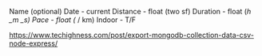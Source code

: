 Name (optional)
Date - current
Distance - float (two sf)
Duration - float (_h \_m \_s)
Pace - float (_ / km)
Indoor - T/F

https://www.techighness.com/post/export-mongodb-collection-data-csv-node-express/
